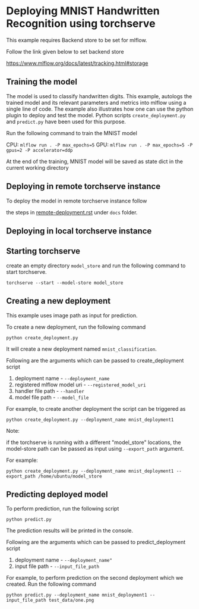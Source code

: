 # Deploying MNIST Handwritten Recognition using torchserve

This example requires Backend store to be set for mlflow.

Follow the link given below to set backend store

https://www.mlflow.org/docs/latest/tracking.html#storage

## Training the model
The model is used to classify handwritten digits.
This example, autologs the trained model and its relevant parameters and metrics into mlflow using a single line of code. 
The example also illustrates how one can use the python plugin to deploy and test the model.
Python scripts `create_deployment.py` and `predict.py` have been used for this purpose.

Run the following command to train the MNIST model

CPU: `mlflow run . -P max_epochs=5`
GPU: `mlflow run . -P max_epochs=5 -P gpus=2 -P accelerator=ddp`

At the end of the training, MNIST model will be saved as state dict in the current working directory

## Deploying in remote torchserve instance

To deploy the model in remote torchserve instance follow

the steps in [remote-deployment.rst](../../docs/remote-deployment.rst) under `docs` folder.


## Deploying in local torchserve instance

## Starting torchserve

create an empty directory `model_store` and run the following command to start torchserve.

`torchserve --start --model-store model_store`

## Creating a new deployment

This example uses image path as input for prediction.

To create a new deployment, run the following command

`python create_deployment.py`

It will create a new deployment named `mnist_classification`.

Following are the arguments which can be passed to create_deployment script

1. deployment name - `--deployment_name`
2. registered mlflow model uri - `--registered_model_uri`
3. handler file path - `--handler`
4. model file path - `--model_file`

For example, to create another deployment the script can be triggered as

`python create_deployment.py --deployment_name mnist_deployment1`

Note:

if the torchserve is running with a different "model_store" locations, the model-store path 
can be passed as input using `--export_path` argument.

For example:

`python create_deployment.py --deployment_name mnist_deployment1 --export_path /home/ubuntu/model_store`

## Predicting deployed model

To perform prediction, run the following script

`python predict.py`

The prediction results will be printed in the console. 

Following are the arguments which can be passed to predict_deployment script

1. deployment name - `--deployment_name"`
2. input file path - `--input_file_path`

For example, to perform prediction on the second deployment which we created. Run the following command

`python predict.py --deployment_name mnist_deployment1 --input_file_path test_data/one.png`
